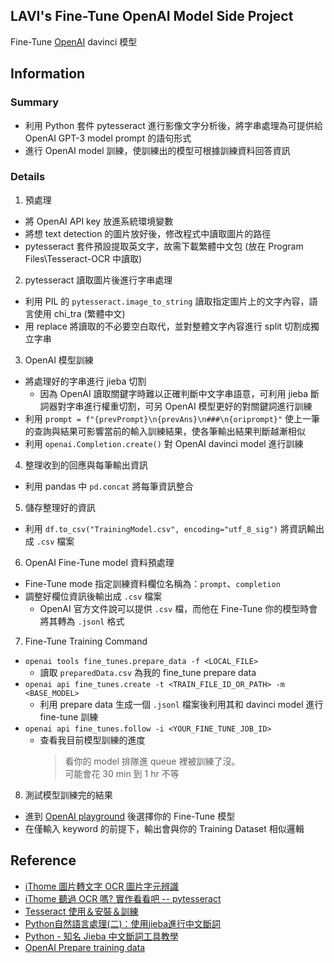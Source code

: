 ## LAVI's Fine-Tune OpenAI Model Side Project
Fine-Tune [OpenAI](https://platform.openai.com/docs/guides/fine-tuning/fine-tuning) davinci 模型

## Information
### Summary
- 利用 Python 套件 pytesseract 進行影像文字分析後，將字串處理為可提供給 OpenAI GPT-3 model prompt 的語句形式
- 進行 OpenAI model 訓練，使訓練出的模型可根據訓練資料回答資訊

### Details
1. 預處理
  - 將 OpenAI API key 放進系統環境變數
  - 將想 text detection 的圖片放好後，修改程式中讀取圖片的路徑
  - pytesseract 套件預設提取英文字，故需下載繁體中文包 (放在 Program Files\Tesseract-OCR 中讀取)
2. pytesseract 讀取圖片後進行字串處理
  - 利用 PIL 的 `pytesseract.image_to_string` 讀取指定圖片上的文字內容，語言使用 chi_tra (繁體中文)
  - 用 replace 將讀取的不必要空白取代，並對整體文字內容進行 split 切割成獨立字串
3. OpenAI 模型訓練
  - 將處理好的字串進行 jieba 切割
    - 因為 OpenAI 讀取關鍵字時難以正確判斷中文字串語意，可利用 jieba 斷詞器對字串進行權重切割，可另 OpenAI 模型更好的對關鍵詞進行訓練
  - 利用 `prompt = f"{prevPrompt}\n{prevAns}\n###\n{oriprompt}"` 使上一筆的查詢與結果可影響當前的輸入訓練結果，使各筆輸出結果判斷越漸相似
  - 利用 `openai.Completion.create()` 對 OpenAI davinci model 進行訓練
4. 整理收到的回應與每筆輸出資訊
  - 利用 pandas 中 `pd.concat` 將每筆資訊整合
5. 儲存整理好的資訊
  - 利用 `df.to_csv("TrainingModel.csv", encoding="utf_8_sig")` 將資訊輸出成 `.csv` 檔案
6. OpenAI Fine-Tune model 資料預處理
  - Fine-Tune mode 指定訓練資料欄位名稱為：`prompt`、`completion`
  - 調整好欄位資訊後輸出成 `.csv` 檔案
    - OpenAI 官方文件說可以提供 `.csv` 檔，而他在 Fine-Tune 你的模型時會將其轉為 `.jsonl` 格式
7. Fine-Tune Training Command
  - `openai tools fine_tunes.prepare_data -f <LOCAL_FILE>`
    - 讀取 `preparedData.csv` 為我的 fine_tune prepare data
  - `openai api fine_tunes.create -t <TRAIN_FILE_ID_OR_PATH> -m <BASE_MODEL>`
    - 利用 prepare data 生成一個 `.jsonl` 檔案後利用其和 davinci model 進行 fine-tune 訓練
  - `openai api fine_tunes.follow -i <YOUR_FINE_TUNE_JOB_ID>`
    - 查看我目前模型訓練的進度
      > 看你的 model 排隊進 queue 裡被訓練了沒。  
      > 可能會花 30 min 到 1 hr 不等
8. 測試模型訓練完的結果
  - 進到 [OpenAI playground](https://platform.openai.com/playground) 後選擇你的 Fine-Tune 模型
  - 在僅輸入 keyword 的前提下，輸出會與你的 Training Dataset 相似邏輯

## Reference
- [iThome 圖片轉文字 OCR 圖片字元辨識](https://ithelp.ithome.com.tw/articles/10289536)
- [iThome 聽過 OCR 嗎? 實作看看吧 -- pytesseract](https://ithelp.ithome.com.tw/articles/10227263)
- [Tesseract 使用＆安裝＆訓練](https://hackmd.io/@DCT/Tesseract-OCR-%E6%96%87%E5%AD%97%E8%BE%A8%E8%AD%98)
- [Python自然語言處理(二)：使用jieba進行中文斷詞](https://yanwei-liu.medium.com/python%E8%87%AA%E7%84%B6%E8%AA%9E%E8%A8%80%E8%99%95%E7%90%86-%E4%BA%8C-%E4%BD%BF%E7%94%A8jieba%E9%80%B2%E8%A1%8C%E4%B8%AD%E6%96%87%E6%96%B7%E8%A9%9E-faf7828141a4)
- [Python - 知名 Jieba 中文斷詞工具教學](https://blog.kennycoder.io/2020/02/12/Python-%E7%9F%A5%E5%90%8DJieba%E4%B8%AD%E6%96%87%E6%96%B7%E8%A9%9E%E5%B7%A5%E5%85%B7%E6%95%99%E5%AD%B8/)
- [OpenAI Prepare training data](https://platform.openai.com/docs/guides/fine-tuning/prepare-training-data)
